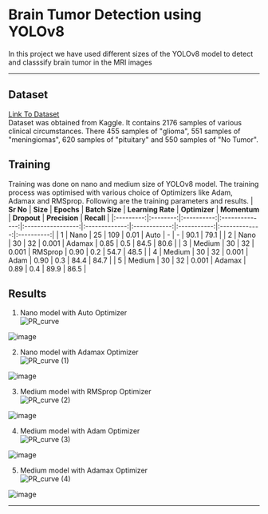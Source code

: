 # Brain Tumor Detection using YOLOv8


In this project we have used different sizes of the YOLOv8 model to detect and classsify brain tumor in the MRI images<br>


---
## Dataset 
[Link To Dataset](https://www.kaggle.com/datasets/ammarahmed310/labeled-mri-brain-tumor-dataset)<br>
Dataset was obtained from Kaggle. It contains 2176 samples of various clinical circumstances. There 455 samples of "glioma", 551 samples of "meningiomas", 620 samples of "pituitary" and 550 samples of "No Tumor". 
## Training 

Training was done on nano and medium size of YOLOv8 model. The training process was optimised with various choice of Optimizers like Adam, Adamax and RMSprop. 
Following are the training parameters and results. 
| **Sr No** | **Size** | **Epochs** | **Batch Size** | **Learning Rate** | **Optimizer** | **Momentum** | **Dropout** | **Precision** | **Recall** |
|:---------:|:--------:|:----------:|:--------------:|:-----------------:|:-------------:|:------------:|:-----------:|:-------------:|:----------:|
|     1     |   Nano   |     25     |       109      |        0.01       |      Auto     |       -      |      -      |      90.1     |    79.1    |
|     2     |   Nano   |     30     |       32       |       0.001       |     Adamax    |     0.85     |     0.5     |      84.5     |    80.6    |
|     3     |  Medium  |     30     |       32       |       0.001       |    RMSprop    |     0.90     |     0.2     |      54.7     |    48.5    |
|     4     |  Medium  |     30     |       32       |       0.001       |      Adam     |     0.90     |     0.3     |      84.4     |    84.7    |
|     5     |  Medium  |     30     |       32       |       0.001       |     Adamax    |     0.89     |     0.4     |      89.9     |    86.5    |
## Results
1. Nano model with Auto Optimizer<br>
![PR_curve](https://github.com/chetan0220/Brain-Tumor-Detection-using-YOLOv8/assets/97821311/2bc4fa5e-381a-4b19-913f-7da4b6477f06) <br>

![image](https://github.com/chetan0220/Brain-Tumor-Detection-using-YOLOv8/assets/97821311/5ce90e66-372c-4ee3-9640-fb29aad7e308)<br>

2. Nano model with Adamax Optimizer<br>
![PR_curve (1)](https://github.com/chetan0220/Brain-Tumor-Detection-using-YOLOv8/assets/97821311/79075a41-187c-48e4-9c37-367bdfef7336)<br>

![image](https://github.com/chetan0220/Brain-Tumor-Detection-using-YOLOv8/assets/97821311/d915b016-d80a-4096-8e3f-edaff20c107b)<br>

3. Medium model with RMSprop Optimizer<br>
![PR_curve (2)](https://github.com/chetan0220/Brain-Tumor-Detection-using-YOLOv8/assets/97821311/16e68aee-ed3d-4d55-bacc-fd5d2ec1616c)<br>

![image](https://github.com/chetan0220/Brain-Tumor-Detection-using-YOLOv8/assets/97821311/2f2ab826-5449-412e-b92b-599b72a498f5)<br>

4. Medium model with Adam Optimizer<br>
![PR_curve (3)](https://github.com/chetan0220/Brain-Tumor-Detection-using-YOLOv8/assets/97821311/e89a369f-8155-4743-8a6f-ffd2d88fed7c)<br>

![image](https://github.com/chetan0220/Brain-Tumor-Detection-using-YOLOv8/assets/97821311/f3f42569-c9c8-4882-85ac-2d79946b5944)<br>

5. Medium model with Adamax Optimizer<br>
![PR_curve (4)](https://github.com/chetan0220/Brain-Tumor-Detection-using-YOLOv8/assets/97821311/5ce1e550-a557-44dd-b8fb-88ed7bc1984f)<br>

![image](https://github.com/chetan0220/Brain-Tumor-Detection-using-YOLOv8/assets/97821311/aa5856e0-2633-42e4-a04e-78aa806f4312)<br>

---

